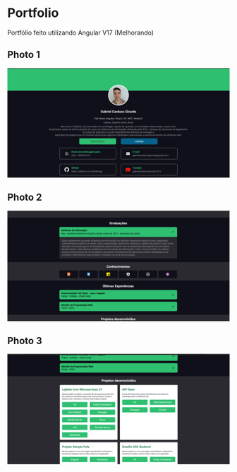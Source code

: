 # Portfolio

Portfólio feito utilizando Angular V17 (Melhorando)

## Photo 1

![Alt text](image.png)

## Photo 2

![Alt text](image-2.png)

## Photo 3

![Alt text](image-1.png)
